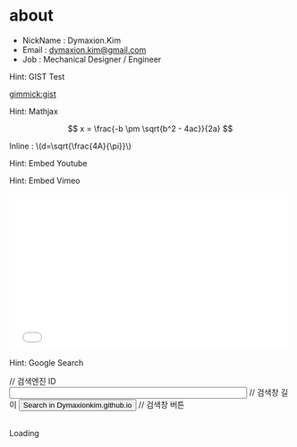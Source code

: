 # about

* NickName : Dymaxion.Kim
* Email : dymaxion.kim@gmail.com
* Job : Mechanical Designer / Engineer

Hint: GIST Test

[gimmick:gist](adf22c7c98696ffca4be)


<script src="https://gist.github.com/dymaxionkim/adf22c7c98696ffca4be.js"></script>

Hint: Mathjax

$$ x = \frac{-b \pm \sqrt{b^2 - 4ac}}{2a} $$

Inline : \\(d=\sqrt{\frac{4A}{\pi}}\\)

Hint: Embed Youtube

[](https://www.youtube.com/watch?v=PU4oXnMg3rE)

Hint: Embed Vimeo

<div class="content">
    <div class="embed-container">
        <iframe src="//player.vimeo.com/video/70385914" width="500" height="281" frameborder="0" webkitallowfullscreen mozallowfullscreen allowfullscreen></iframe>
    </div>
</div>


Hint: Google Search

<form action="http://www.google.co.kr/cse" id="cse-search-box" target="_blank">
  <div>
    <input type="hidden" name="cx" value="014003260330693058632:stq-ikka09w" /> // 검색엔진 ID
    <input type="hidden" name="ie" value="UTF-8" /> 
    <input type="text" name="q" size="50" /> // 검색창 길이
    <input type="submit" name="sa" value="Search in Dymaxionkim.github.io" /> // 검색창 버튼
  </div>
</form>
<script type="text/javascript" src="http://www.google.co.kr/coop/cse/brand?form=cse-search-box&lang=ko"></script>
<br />

<div id='cse' style='width: 100%;'>Loading</div>
<script src='//www.google.com/jsapi' type='text/javascript'></script>
<script type='text/javascript'>
google.load('search', '1', {language: 'ko', style: google.loader.themes.MINIMALIST});
google.setOnLoadCallback(function() {
  var customSearchOptions = {};
  var orderByOptions = {};
  orderByOptions['keys'] = [{label: 'Relevance', key: ''} , {label: 'Date', key: 'date'}];
  customSearchOptions['enableOrderBy'] = true;
  customSearchOptions['orderByOptions'] = orderByOptions;
  customSearchOptions['overlayResults'] = true;
  var customSearchControl =   new google.search.CustomSearchControl('014003260330693058632:stq-ikka09w', customSearchOptions);
  customSearchControl.setResultSetSize(google.search.Search.FILTERED_CSE_RESULTSET);
  var options = new google.search.DrawOptions();
  options.setAutoComplete(true);
  customSearchControl.draw('cse', options);
}, true);
</script>





